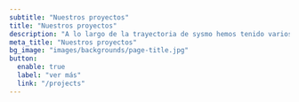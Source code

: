 ```yaml
---
subtitle: "Nuestros proyectos"
title: "Nuestros proyectos"
description: "A lo largo de la trayectoria de sysmo hemos tenido varios casos de éxito"
meta_title: "Nuestros proyectos"
bg_image: "images/backgrounds/page-title.jpg"
button:
  enable: true
  label: "ver más"
  link: "/projects"
---
```

